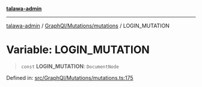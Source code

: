 [**talawa-admin**](../../../../README.md)

***

[talawa-admin](../../../../modules.md) / [GraphQl/Mutations/mutations](../README.md) / LOGIN\_MUTATION

# Variable: LOGIN\_MUTATION

> `const` **LOGIN\_MUTATION**: `DocumentNode`

Defined in: [src/GraphQl/Mutations/mutations.ts:175](https://github.com/bint-Eve/talawa-admin/blob/16ddeb98e6868a55bca282e700a8f4212d222c01/src/GraphQl/Mutations/mutations.ts#L175)
